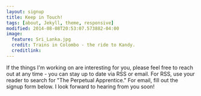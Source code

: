 ```yaml
---
layout: signup
title: Keep in Touch!
tags: [about, Jekyll, theme, responsive]
modified: 2014-08-08T20:53:07.573882-04:00
image:
  feature: Sri_Lanka.jpg
  credit: Trains in Colombo - the ride to Kandy.
  creditlink: 
---
```


If the things I'm working on are interesting for you, please feel free to reach out at any
time - you can stay up to date via RSS or email. For RSS, use your reader to search
for "The Perpetual Apprentice." For email, fill out the signup form below. I look forward to hearing
from you soon!

